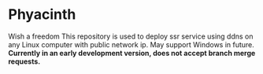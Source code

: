 # Phyacinth
 Wish a freedom
 This repository is used to deploy ssr service using ddns on any Linux computer with public network ip.
 May support Windows in future.
 **Currently in an early development version, does not accept branch merge requests.**
